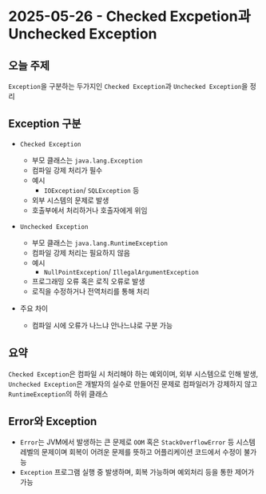 # 2025-05-26 - Checked Excpetion과 Unchecked Exception

## 오늘 주제

`Exception`을 구분하는 두가지인 `Checked Exception`과 `Unchecked Exception`을 정리

## Exception 구분

- `Checked Exception`
  - 부모 클래스는 `java.lang.Exception`
  - 컴파일 강제 처리가 필수
  - 예시
    - `IOException`/ `SQLException` 등
  - 외부 시스템의 문제로 발생
  - 호출부에서 처리하거나 호출자에게 위임

- `Unchecked Exception`
  - 부모 클래스는 `java.lang.RuntimeException`
  - 컴파일 강제 처리는 필요하지 않음
  - 예시
    - `NullPointException`/ `IllegalArgumentException`
  - 프로그래밍 오류 혹은 로직 오류로 발생
  - 로직을 수정하거나 전역처리를 통해 처리

- 주요 차이
  - 컴파일 시에 오류가 나느냐 안나느냐로 구분 가능

## 요약

`Checked Exception`은 컴파일 시 처리해야 하는 예외이며, 외부 시스템으로 인해 발생, `Unchecked Exception`은 개발자의 실수로 만들어진 문제로 컴파일러가 강제하지 않고 `RuntimeException`의 하위 클래스

## Error와 Exception

- `Error`는 JVM에서 발생하는 큰 문제로 `OOM` 혹은 `StackOverflowError` 등 시스템 레벨의 문제이며 회복이 어려운 문제를 뜻하고 어플리케이션 코드에서 수정이 불가능
- `Exception` 프로그램 실행 중 발생하며, 회복 가능하며 예외처리 등을 통한 제어가 가능